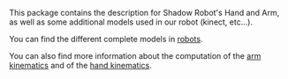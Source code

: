 This package contains the description for Shadow Robot's Hand and Arm, as well as some additional models used in our robot (kinect, etc...).

You can find the different complete models in [robots](robots).

You can also find more information about the computation of the [arm kinematics](doc/ArmInertia.md) and of the [hand kinematics](doc/HandInertia.md).
